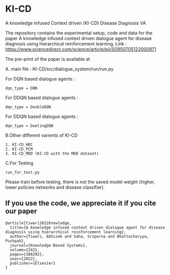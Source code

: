 # KI-CD

A knowledge infused Context driven (KI-CD) Disease Diagnosis VA


The repository contains the experimental setup, code and data for the paper A knowledge infused context driven dialogue agent for disease diagnosis using hierarchical reinforcement learning, Link : https://www.sciencedirect.com/science/article/pii/S0950705122000971 

The pre-print of the paper is available at 

A. main file  : KI-CD/src/dialogue_system/run/run.py

For DQN based dialogue agents :

	dqn_type = DQN

For DDQN based dialogue agents :

	dqn_type = DoubleDQN
  
For DDQN based dialogue agents :

	dqn_type = DuelingDQN


B.Other different varients of KI-CD


	1. KI-CD_HDC
	2. KI-CD_PCM
	3. KI-CD_MDD (KI-CD with the MDD dataset)
  

C.For Testing

	run_for_test.py

Please train before testing, there is not the saved model weight (higher, lower policies networks and disease classifier). 

## If you use the code, we appreciate it if you cite our paper
~~~~
@article{tiwari2022knowledge,
  title={A knowledge infused context driven dialogue agent for disease diagnosis using hierarchical reinforcement learning},
  author={Tiwari, Abhisek and Saha, Sriparna and Bhattacharyya, Pushpak},
  journal={Knowledge-Based Systems},
  volume={242},
  pages={108292},
  year={2022},
  publisher={Elsevier}
}
